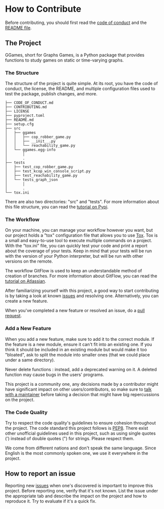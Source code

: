 # How to Contribute
Before contributing, you should first read the
[code of conduct](https://github.com/gfl-math-stat-info/ggames/blob/main/CODE_OF_CONDUCT.md)
and the [README file](https://github.com/gfl-math-stat-info/ggames/blob/main/README.md).

## The Project
GGames, short for Graphs Games, is a Python package that provides functions to 
study games on static or time-varying graphs.

### The Structure
The structure of the project is quite simple. At its root, you have the code of conduct,
the license, the README, and multiple configuration files used to test the package,
publish changes, and more.
```
├── CODE_OF_CONDUCT.md
├── CONTRIBUTING.md
├── LICENSE
├── pyproject.toml
├── README.md
├── setup.cfg
├── src
│   ├── ggames
│   │   ├── cop_robber_game.py
│   │   ├── __init__.py
│   │   └── reachability_game.py
│   └── ggames.egg-info
│       │
│       .
├── tests
│   ├── test_cop_robber_game.py
│   ├── test_kcop_win_console_script.py
│   ├── test_reachability_game.py
│   └── tests_graph_json
│       │
│       .
└── tox.ini
```
There are also two directories: "src" and "tests". For more information about this
file structure, you can read the [tutorial on Pypi](https://packaging.python.org/tutorials/packaging-projects/).

### The Workflow
On your machine, you can manage your workflow however you want, but our project
holds a "tox" configuration file that allows you to use [Tox](https://tox.readthedocs.io/en/latest/).
Tox is a small and easy-to-use tool to execute multiple commands on a project.
With the "tox.ini" file, you can quickly test your code and print a report about
the coverage of your tests. Keep in mind that your tests will be run
with the version of your Python interpreter, but will be run with other
versions on the remote.

The workflow GitFlow is used to keep an understandable method of creation of
branches. For more information about GitFlow, you can read the
[tutorial on Atlassian](https://www.atlassian.com/git/tutorials/comparing-workflows/gitflow-workflow).

After familiarizing yourself with this project, a good way to start contributing is
by taking a look at known [issues](https://github.com/gfl-math-stat-info/ggames/issues)
and resolving one. Alternatively, you can create a new feature.

When you've completed a new feature or resolved an issue, do a
[pull request](https://github.com/gfl-math-stat-info/ggames/pulls).

### Add a New Feature
When you add a new feature, make sure to add it to the correct module. If the feature 
is a new module, ensure it can't fit into an existing one. If you think it should be
included in an existing module but would make it too "bloated", ask to split the module 
into smaller ones (that we could place under a same directory).

Never delete functions : instead, add a deprecated warning on it. A deleted function may
cause bugs in the users' programs.

This project is a community one, any decisions made by a contributor might have
significant impact on other users/contributors, so make sure to
[talk with a maintainer](https://github.com/gfl-math-stat-info/ggames/discussions)
before taking a decision that might have big repercussions on the project.

### The Code Quality
Try to respect the code quality's guidelines to ensure cohesion throughout the project.
The code standard this project follows is [PEP8](https://www.python.org/dev/peps/pep-0008/). 
There exist other unofficial guidelines used in this project, such as using single quotes (') 
instead of double quotes (") for strings. Please respect them.

We come from different nations and don't speak the same language. Since English is the most 
commonly spoken one, we use it everywhere in the project.

## How to report an issue
Reporting new [issues](https://github.com/gfl-math-stat-info/ggames/issues)
when one's discovered is important to improve this project. Before reporting
one, verify that it's not known. List the issue under the appropriate tab and describe the impact
on the project and how to reproduce it. Try to evaluate if it's a quick fix.
